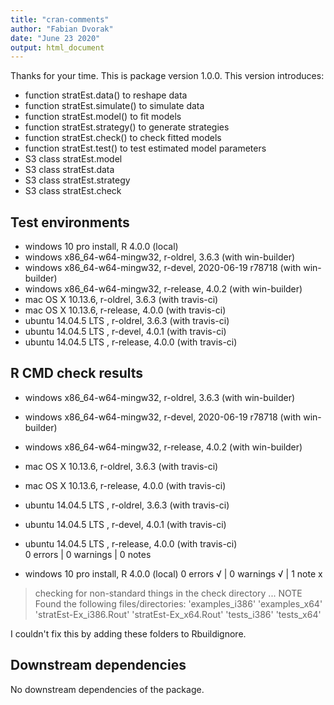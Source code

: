 ```yaml
---
title: "cran-comments"
author: "Fabian Dvorak"
date: "June 23 2020"
output: html_document
---
```


Thanks for your time. This is package version 1.0.0. This version introduces:

* function stratEst.data() to reshape data
* function stratEst.simulate() to simulate data
* function stratEst.model() to fit models
* function stratEst.strategy() to generate strategies
* function stratEst.check() to check fitted models
* function stratEst.test() to test estimated model parameters
* S3 class stratEst.model
* S3 class stratEst.data
* S3 class stratEst.strategy
* S3 class stratEst.check

## Test environments
* windows 10 pro install, R 4.0.0 (local)
* windows x86_64-w64-mingw32, r-oldrel, 3.6.3 (with win-builder)
* windows x86_64-w64-mingw32, r-devel, 2020-06-19 r78718 (with win-builder)
* windows x86_64-w64-mingw32, r-release, 4.0.2 (with win-builder)
* mac OS X	10.13.6, r-oldrel, 3.6.3 (with travis-ci)
* mac OS X	10.13.6, r-release, 4.0.0 (with travis-ci)
* ubuntu 14.04.5 LTS , r-oldrel, 3.6.3 (with travis-ci)
* ubuntu 14.04.5 LTS , r-devel, 4.0.1 (with travis-ci)
* ubuntu 14.04.5 LTS , r-release, 4.0.0 (with travis-ci)

## R CMD check results
* windows x86_64-w64-mingw32, r-oldrel, 3.6.3 (with win-builder)
* windows x86_64-w64-mingw32, r-devel, 2020-06-19 r78718 (with win-builder)
* windows x86_64-w64-mingw32, r-release, 4.0.2 (with win-builder)
* mac OS X	10.13.6, r-oldrel, 3.6.3 (with travis-ci)
* mac OS X	10.13.6, r-release, 4.0.0 (with travis-ci)
* ubuntu 14.04.5 LTS , r-oldrel, 3.6.3 (with travis-ci)
* ubuntu 14.04.5 LTS , r-devel, 4.0.1 (with travis-ci)
* ubuntu 14.04.5 LTS , r-release, 4.0.0 (with travis-ci)   
0 errors | 0 warnings | 0 notes

* windows 10 pro install, R 4.0.0 (local)
0 errors √ | 0 warnings √ | 1 note x
> checking for non-standard things in the check directory ... NOTE
  Found the following files/directories:
    'examples_i386' 'examples_x64' 'stratEst-Ex_i386.Rout'
    'stratEst-Ex_x64.Rout' 'tests_i386' 'tests_x64'
    
I couldn't fix this by adding these folders to Rbuildignore.

## Downstream dependencies
No downstream dependencies of the package.

